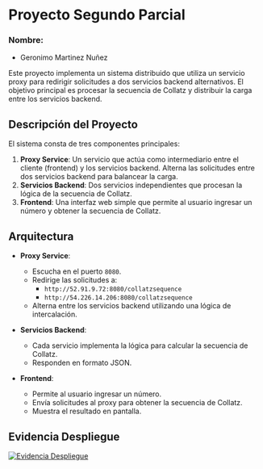 # Proyecto Segundo Parcial
### Nombre:
* Geronimo Martinez Nuñez

Este proyecto implementa un sistema distribuido que utiliza un servicio proxy para redirigir solicitudes a dos servicios backend alternativos. El objetivo principal es procesar la secuencia de Collatz y distribuir la carga entre los servicios backend.

## Descripción del Proyecto

El sistema consta de tres componentes principales:

1. **Proxy Service**: Un servicio que actúa como intermediario entre el cliente (frontend) y los servicios backend. Alterna las solicitudes entre dos servicios backend para balancear la carga.
2. **Servicios Backend**: Dos servicios independientes que procesan la lógica de la secuencia de Collatz.
3. **Frontend**: Una interfaz web simple que permite al usuario ingresar un número y obtener la secuencia de Collatz.

## Arquitectura

- **Proxy Service**:
  - Escucha en el puerto `8080`.
  - Redirige las solicitudes a:
    - `http://52.91.9.72:8080/collatzsequence`
    - `http://54.226.14.206:8080/collatzsequence`
  - Alterna entre los servicios backend utilizando una lógica de intercalación.

- **Servicios Backend**:
  - Cada servicio implementa la lógica para calcular la secuencia de Collatz.
  - Responden en formato JSON.

- **Frontend**:
  - Permite al usuario ingresar un número.
  - Envía solicitudes al proxy para obtener la secuencia de Collatz.
  - Muestra el resultado en pantalla.

## Evidencia Despliegue
[![Evidencia Despliegue](https://img.youtube.com/vi/gf_mFVJYBGY/0.jpg)](https://youtu.be/gf_mFVJYBGY)
